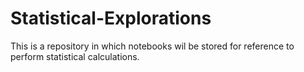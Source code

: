 # Statistical-Explorations
This is a repository in which notebooks wil be stored for reference to perform statistical calculations.
